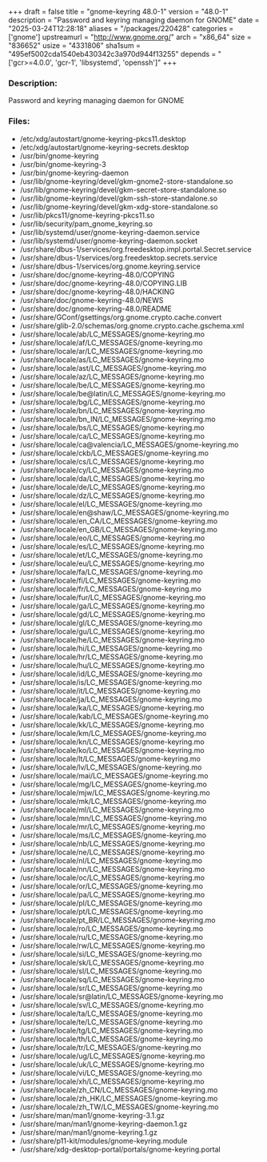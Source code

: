 +++
draft = false
title = "gnome-keyring 48.0-1"
version = "48.0-1"
description = "Password and keyring managing daemon for GNOME"
date = "2025-03-24T12:28:18"
aliases = "/packages/220428"
categories = ['gnome']
upstreamurl = "http://www.gnome.org/"
arch = "x86_64"
size = "836652"
usize = "4331806"
sha1sum = "495ef5002cda1540eb430342c3a970d944f13255"
depends = "['gcr>=4.0.0', 'gcr-1', 'libsystemd', 'openssh']"
+++
### Description: 
Password and keyring managing daemon for GNOME

### Files: 
* /etc/xdg/autostart/gnome-keyring-pkcs11.desktop
* /etc/xdg/autostart/gnome-keyring-secrets.desktop
* /usr/bin/gnome-keyring
* /usr/bin/gnome-keyring-3
* /usr/bin/gnome-keyring-daemon
* /usr/lib/gnome-keyring/devel/gkm-gnome2-store-standalone.so
* /usr/lib/gnome-keyring/devel/gkm-secret-store-standalone.so
* /usr/lib/gnome-keyring/devel/gkm-ssh-store-standalone.so
* /usr/lib/gnome-keyring/devel/gkm-xdg-store-standalone.so
* /usr/lib/pkcs11/gnome-keyring-pkcs11.so
* /usr/lib/security/pam_gnome_keyring.so
* /usr/lib/systemd/user/gnome-keyring-daemon.service
* /usr/lib/systemd/user/gnome-keyring-daemon.socket
* /usr/share/dbus-1/services/org.freedesktop.impl.portal.Secret.service
* /usr/share/dbus-1/services/org.freedesktop.secrets.service
* /usr/share/dbus-1/services/org.gnome.keyring.service
* /usr/share/doc/gnome-keyring-48.0/COPYING
* /usr/share/doc/gnome-keyring-48.0/COPYING.LIB
* /usr/share/doc/gnome-keyring-48.0/HACKING
* /usr/share/doc/gnome-keyring-48.0/NEWS
* /usr/share/doc/gnome-keyring-48.0/README
* /usr/share/GConf/gsettings/org.gnome.crypto.cache.convert
* /usr/share/glib-2.0/schemas/org.gnome.crypto.cache.gschema.xml
* /usr/share/locale/ab/LC_MESSAGES/gnome-keyring.mo
* /usr/share/locale/af/LC_MESSAGES/gnome-keyring.mo
* /usr/share/locale/ar/LC_MESSAGES/gnome-keyring.mo
* /usr/share/locale/as/LC_MESSAGES/gnome-keyring.mo
* /usr/share/locale/ast/LC_MESSAGES/gnome-keyring.mo
* /usr/share/locale/az/LC_MESSAGES/gnome-keyring.mo
* /usr/share/locale/be/LC_MESSAGES/gnome-keyring.mo
* /usr/share/locale/be@latin/LC_MESSAGES/gnome-keyring.mo
* /usr/share/locale/bg/LC_MESSAGES/gnome-keyring.mo
* /usr/share/locale/bn/LC_MESSAGES/gnome-keyring.mo
* /usr/share/locale/bn_IN/LC_MESSAGES/gnome-keyring.mo
* /usr/share/locale/bs/LC_MESSAGES/gnome-keyring.mo
* /usr/share/locale/ca/LC_MESSAGES/gnome-keyring.mo
* /usr/share/locale/ca@valencia/LC_MESSAGES/gnome-keyring.mo
* /usr/share/locale/ckb/LC_MESSAGES/gnome-keyring.mo
* /usr/share/locale/cs/LC_MESSAGES/gnome-keyring.mo
* /usr/share/locale/cy/LC_MESSAGES/gnome-keyring.mo
* /usr/share/locale/da/LC_MESSAGES/gnome-keyring.mo
* /usr/share/locale/de/LC_MESSAGES/gnome-keyring.mo
* /usr/share/locale/dz/LC_MESSAGES/gnome-keyring.mo
* /usr/share/locale/el/LC_MESSAGES/gnome-keyring.mo
* /usr/share/locale/en@shaw/LC_MESSAGES/gnome-keyring.mo
* /usr/share/locale/en_CA/LC_MESSAGES/gnome-keyring.mo
* /usr/share/locale/en_GB/LC_MESSAGES/gnome-keyring.mo
* /usr/share/locale/eo/LC_MESSAGES/gnome-keyring.mo
* /usr/share/locale/es/LC_MESSAGES/gnome-keyring.mo
* /usr/share/locale/et/LC_MESSAGES/gnome-keyring.mo
* /usr/share/locale/eu/LC_MESSAGES/gnome-keyring.mo
* /usr/share/locale/fa/LC_MESSAGES/gnome-keyring.mo
* /usr/share/locale/fi/LC_MESSAGES/gnome-keyring.mo
* /usr/share/locale/fr/LC_MESSAGES/gnome-keyring.mo
* /usr/share/locale/fur/LC_MESSAGES/gnome-keyring.mo
* /usr/share/locale/ga/LC_MESSAGES/gnome-keyring.mo
* /usr/share/locale/gd/LC_MESSAGES/gnome-keyring.mo
* /usr/share/locale/gl/LC_MESSAGES/gnome-keyring.mo
* /usr/share/locale/gu/LC_MESSAGES/gnome-keyring.mo
* /usr/share/locale/he/LC_MESSAGES/gnome-keyring.mo
* /usr/share/locale/hi/LC_MESSAGES/gnome-keyring.mo
* /usr/share/locale/hr/LC_MESSAGES/gnome-keyring.mo
* /usr/share/locale/hu/LC_MESSAGES/gnome-keyring.mo
* /usr/share/locale/id/LC_MESSAGES/gnome-keyring.mo
* /usr/share/locale/is/LC_MESSAGES/gnome-keyring.mo
* /usr/share/locale/it/LC_MESSAGES/gnome-keyring.mo
* /usr/share/locale/ja/LC_MESSAGES/gnome-keyring.mo
* /usr/share/locale/ka/LC_MESSAGES/gnome-keyring.mo
* /usr/share/locale/kab/LC_MESSAGES/gnome-keyring.mo
* /usr/share/locale/kk/LC_MESSAGES/gnome-keyring.mo
* /usr/share/locale/km/LC_MESSAGES/gnome-keyring.mo
* /usr/share/locale/kn/LC_MESSAGES/gnome-keyring.mo
* /usr/share/locale/ko/LC_MESSAGES/gnome-keyring.mo
* /usr/share/locale/lt/LC_MESSAGES/gnome-keyring.mo
* /usr/share/locale/lv/LC_MESSAGES/gnome-keyring.mo
* /usr/share/locale/mai/LC_MESSAGES/gnome-keyring.mo
* /usr/share/locale/mg/LC_MESSAGES/gnome-keyring.mo
* /usr/share/locale/mjw/LC_MESSAGES/gnome-keyring.mo
* /usr/share/locale/mk/LC_MESSAGES/gnome-keyring.mo
* /usr/share/locale/ml/LC_MESSAGES/gnome-keyring.mo
* /usr/share/locale/mn/LC_MESSAGES/gnome-keyring.mo
* /usr/share/locale/mr/LC_MESSAGES/gnome-keyring.mo
* /usr/share/locale/ms/LC_MESSAGES/gnome-keyring.mo
* /usr/share/locale/nb/LC_MESSAGES/gnome-keyring.mo
* /usr/share/locale/ne/LC_MESSAGES/gnome-keyring.mo
* /usr/share/locale/nl/LC_MESSAGES/gnome-keyring.mo
* /usr/share/locale/nn/LC_MESSAGES/gnome-keyring.mo
* /usr/share/locale/oc/LC_MESSAGES/gnome-keyring.mo
* /usr/share/locale/or/LC_MESSAGES/gnome-keyring.mo
* /usr/share/locale/pa/LC_MESSAGES/gnome-keyring.mo
* /usr/share/locale/pl/LC_MESSAGES/gnome-keyring.mo
* /usr/share/locale/pt/LC_MESSAGES/gnome-keyring.mo
* /usr/share/locale/pt_BR/LC_MESSAGES/gnome-keyring.mo
* /usr/share/locale/ro/LC_MESSAGES/gnome-keyring.mo
* /usr/share/locale/ru/LC_MESSAGES/gnome-keyring.mo
* /usr/share/locale/rw/LC_MESSAGES/gnome-keyring.mo
* /usr/share/locale/si/LC_MESSAGES/gnome-keyring.mo
* /usr/share/locale/sk/LC_MESSAGES/gnome-keyring.mo
* /usr/share/locale/sl/LC_MESSAGES/gnome-keyring.mo
* /usr/share/locale/sq/LC_MESSAGES/gnome-keyring.mo
* /usr/share/locale/sr/LC_MESSAGES/gnome-keyring.mo
* /usr/share/locale/sr@latin/LC_MESSAGES/gnome-keyring.mo
* /usr/share/locale/sv/LC_MESSAGES/gnome-keyring.mo
* /usr/share/locale/ta/LC_MESSAGES/gnome-keyring.mo
* /usr/share/locale/te/LC_MESSAGES/gnome-keyring.mo
* /usr/share/locale/tg/LC_MESSAGES/gnome-keyring.mo
* /usr/share/locale/th/LC_MESSAGES/gnome-keyring.mo
* /usr/share/locale/tr/LC_MESSAGES/gnome-keyring.mo
* /usr/share/locale/ug/LC_MESSAGES/gnome-keyring.mo
* /usr/share/locale/uk/LC_MESSAGES/gnome-keyring.mo
* /usr/share/locale/vi/LC_MESSAGES/gnome-keyring.mo
* /usr/share/locale/xh/LC_MESSAGES/gnome-keyring.mo
* /usr/share/locale/zh_CN/LC_MESSAGES/gnome-keyring.mo
* /usr/share/locale/zh_HK/LC_MESSAGES/gnome-keyring.mo
* /usr/share/locale/zh_TW/LC_MESSAGES/gnome-keyring.mo
* /usr/share/man/man1/gnome-keyring-3.1.gz
* /usr/share/man/man1/gnome-keyring-daemon.1.gz
* /usr/share/man/man1/gnome-keyring.1.gz
* /usr/share/p11-kit/modules/gnome-keyring.module
* /usr/share/xdg-desktop-portal/portals/gnome-keyring.portal
